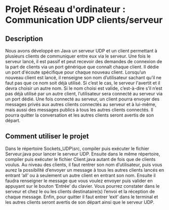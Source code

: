 # Projet Réseau d'ordinateur : Communication UDP clients/serveur

## Description

Nous avons développé en Java un serveur UDP et un client permettant à plusieurs clients de communiquer entre eux via le serveur. Une fois le serveur lancé, il est passif et peut recevoir des demandes de connexion de la part de clients via un port générique que connaît chaque client. Il dédie un port d'écoute spécifique pour chaque nouveau client.
Lorsqu’un nouveau client est lancé, il renseigne son nom d’utilisateur sachant qu’il ne faut pas que ce nom soit déjà utilisé. Si c’est le cas, le serveur l'avertit et il devra choisir un autre nom. Si le nom choisi est valide, c’est-à-dire s’il n’est pas déjà utilisé par un autre client, l’utilisateur sera connecté au serveur via un port dédié.
Une fois connecté au serveur, un client pourra envoyer des messages privés aux autres clients connectés au serveur et à lui-même, mais aussi des messages publics à tous les autres clients connectés. Il pourra quitter la conversation et les autres clients seront avertis de son départ.

## Comment utiliser le projet

Dans le répertoire Sockets_UDP\src, compiler puis exécuter le fichier Serveur.java pour lancer le serveur UDP. Ensuite dans le même répertoire, compiler puis exécuter le fichier Client.java autant de fois que de clients voulus.
Au niveau des clients, il faut rentrer son nom d’utilisateur, puis vous aurez la possibilité d’envoyer un message à tous les autres clients lancés en entrant ‘all’ ou à seulement un autre client en entrant son nom. Ensuite il faudra renseigner le message que vous voulez envoyer puis valider en appuyant sur le bouton ‘Entrée’ du clavier. Vous pourrez constater dans le serveur et chez le ou les clients destinataire(s) l’envoi et la réception de chaque message. Enfin, pour quitter il faut entrer ‘exit’ dans le terminal et les autres clients seront avertis de son départ ainsi que le serveur UDP.
